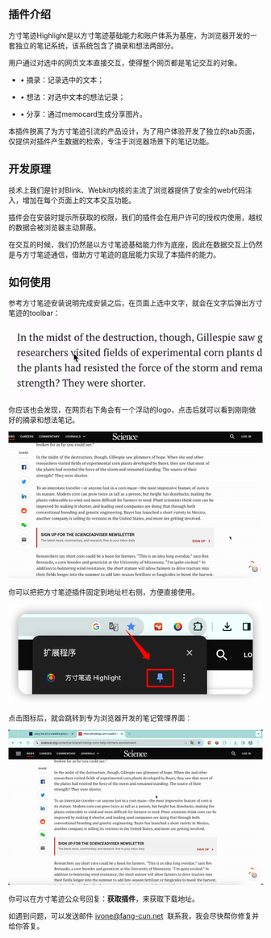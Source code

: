 ## 插件介绍

方寸笔迹Highlight是以方寸笔迹基础能力和账户体系为基座，为浏览器开发的一套独立的笔记系统，该系统包含了摘录和想法两部分。

用户通过对选中的网页文本直接交互，使得整个网页都是笔记交互的对象。

-   • 摘录：记录选中的文本；
    
-   • 想法：对选中文本的想法记录；
    
-   • 分享：通过memocard生成分享图片。
    

本插件脱离了为方寸笔迹引流的产品设计，为了用户体验开发了独立的tab页面，仅提供对插件产生数据的检索，专注于浏览器场景下的笔记功能。

## 开发原理

技术上我们是针对Blink、Webkit内核的主流了浏览器提供了安全的web代码注入，增加在每个页面上的文本交互功能。

插件会在安装时提示所获取的权限，我们的插件会在用户许可的授权内使用，越权的数据会被浏览器主动屏蔽。

在交互的时候，我们仍然是以方寸笔迹基础能力作为底座，因此在数据交互上仍然是与方寸笔迹通信，借助方寸笔迹的底层能力实现了本插件的能力。

## 如何使用

参考方寸笔迹安装说明完成安装之后，在页面上选中文字，就会在文字后弹出方寸笔迹的toolbar：

![图片](./assets/highlight1.gif)

你应该也会发现，在网页右下角会有一个浮动的logo，点击后就可以看到刚刚做好的摘录和想法笔记。

![图片](./assets/highlight2.gif)

你可以把把方寸笔迹插件固定到地址栏右侧，方便直接使用。

![图片](./assets/highlight3.png)

点击图标后，就会跳转到专为浏览器开发的笔记管理界面：

![图片](./assets/highlight4.gif)

你可以在方寸笔迹公众号回复：**获取插件**，来获取下载地址。

如遇到问题，可以发送邮件 ivone@fang-cun.net  联系我，我会尽快帮你修复并给你答复。
